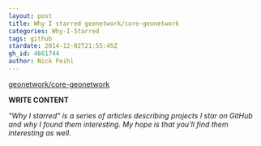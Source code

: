 ```yaml
---
layout: post
title: Why I starred geonetwork/core-geonetwork
categories: Why-I-Starred
tags: github
stardate: 2014-12-02T21:55:45Z
gh_id: 4661744
author: Nick Peihl
---
```


[geonetwork/core-geonetwork](https://github.com/geonetwork/core-geonetwork)

**WRITE CONTENT**

*"Why I starred" is a series of articles describing projects I star on GitHub and why I found them interesting. My hope is that you'll find them interesting as well.*

